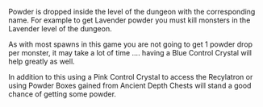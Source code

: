 Powder is dropped inside the level of the dungeon with the corresponding name. For example to get Lavender powder you must kill monsters in the Lavender level of the dungeon.

As with most spawns in this game you are not going to get 1 powder drop per monster, it may take a lot of time .... having a Blue Control Crystal will help greatly as well.

In addition to this using a Pink Control Crystal to access the Recylatron or using Powder Boxes gained from Ancient Depth Chests will stand a good chance of getting some powder.